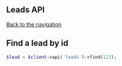 ## Leads API
[Back to the navigation](README.md)

## Find a lead by id
```php
$lead = $client->api('leads')->find(123);
```
